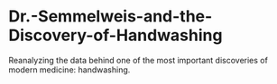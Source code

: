 # Dr.-Semmelweis-and-the-Discovery-of-Handwashing
Reanalyzing the data behind one of the most important discoveries of modern medicine: handwashing.
